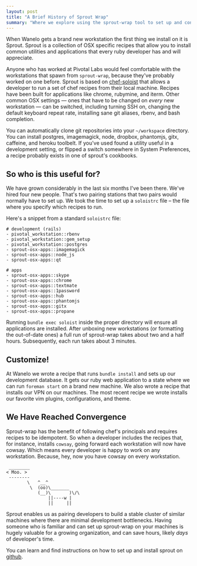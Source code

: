 ```yaml
---
layout: post
title: "A Brief History of Sprout Wrap"
summary: "Where we explore using the sprout-wrap tool to set up and converge a cluster of developer workstations"
---
```


When Wanelo gets a brand new workstation the first thing we install on it is Sprout. Sprout is a collection of OSX specific recipes that allow you to install common utilities and applications that every ruby developer has and will appreciate.

Anyone who has worked at Pivotal Labs would feel comfortable with the workstations that spawn from `sprout-wrap`, because they've probably worked on one before. Sprout is based on [chef-soloist](https://github.com/mkocher/soloist) that allows a developer to run a set of chef recipes from their local machine. Recipes have been built for applications like chrome, rubymine, and iterm. Other common OSX settings — ones that have to be changed on *every* new workstation — can be switched, including turning SSH on, changing the default keyboard repeat rate, installing sane git aliases, rbenv, and bash completion.

You can automatically clone git repositories into your `~/workspace` directory. You can install postgres, imagemagick, node, dropbox, phantomjs, gitx, caffeine, and heroku toolbelt. If you've used found a utility useful in a development setting, or flipped a switch somewhere in System Preferences, a recipe probably exists in one of sprout's cookbooks.

## So who is this useful for?

We have grown considerably in the last six months I've been there. We've hired four new people. That's two pairing stations that two pairs would normally have to set up. We took the time to set up a `soloistrc` file – the file where you specify which recipes to run. 

Here's a snippet from a standard `soloistrc` file:

    # development (rails) 
    - pivotal_workstation::rbenv
    - pivotal_workstation::gem_setup
    - pivotal_workstation::postgres
    - sprout-osx-apps::imagemagick
    - sprout-osx-apps::node_js
    - sprout-osx-apps::qt
    
    # apps 
    - sprout-osx-apps::skype
    - sprout-osx-apps::chrome
    - sprout-osx-apps::textmate
    - sprout-osx-apps::1password
    - sprout-osx-apps::hub
    - sprout-osx-apps::phantomjs
    - sprout-osx-apps::gitx
    - sprout-osx-apps::propane

Running `bundle exec soloist` inside the proper directory will ensure all applications are installed. After unboxing new workstations (or formatting the out-of-date ones) a full run of sprout-wrap takes about two and a half hours. Subsequently, each run takes about 3 minutes.

## Customize!

At Wanelo we wrote a recipe that runs `bundle install` and sets up our development database. It gets our ruby web application to a state where we can run `foreman start` on a brand new machine. We also wrote a recipe that installs our VPN on our machines. The most recent recipe we wrote installs our favorite vim plugins, configurations, and theme. 

## We Have Reached Convergence

Sprout-wrap has the benefit of following chef's principals and requires recipes to be idempotent. So when a developer includes the recipes that, for instance, installs `cowsay`, going forward each workstation will now have cowsay. Which means every developer is happy to work on any workstation. Because, hey, now you have cowsay on every workstation. 

     ________
    < Moo. >
     --------
            \   ^__^
             \  (oo)\_______
                (__)\       )\/\
                    ||----w |
                    ||     ||

Sprout enables us as pairing developers to build a stable cluster of similar machines where there are minimal development bottlenecks. Having someone who is familiar and can set up sprout-wrap on your machines is hugely valuable for a growing organization, and can save hours, likely _days_ of developer's time.

You can learn and find instructions on how to set up and install sprout on [github](https://github.com/pivotal-sprout/sprout-wrap).

